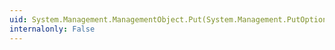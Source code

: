 ```yaml
---
uid: System.Management.ManagementObject.Put(System.Management.PutOptions)
internalonly: False
---
```

